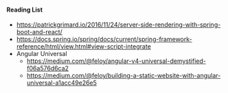 

#### Reading List

- https://patrickgrimard.io/2016/11/24/server-side-rendering-with-spring-boot-and-react/
- https://docs.spring.io/spring/docs/current/spring-framework-reference/html/view.html#view-script-integrate
- Angular Universal
  - https://medium.com/@feloy/angular-v4-universal-demystified-f06a576d6ca2
  - https://medium.com/@feloy/building-a-static-website-with-angular-universal-a1acc49e26e5
